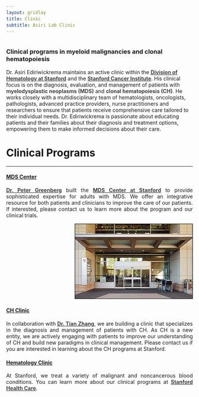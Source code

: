```yaml
---
layout: gridlay
title: Clinic
subtitle: Asiri Lab Clinic
---
```


<style>
	.right {
		float: right;
		padding: 10px 10px 10px 10px;
	}
	.left {
		float: left;
		padding: 10px 10px 10px 10px;
	}
	.clearfix::after {
		content: "";
		clear: both;
		display: table;
	}
	.full-width-img {
		width: 100%;
		max-width: 100%;
		display: block;
		margin: 20px 0;
		clear: both;
	}
</style>

<div class="container" style="padding-top: 60px; margin-top: -60px;">
	<div class="jumbotron jumbotron-correct">
		<h3 style="text-align:left"> Clinical programs in myeloid malignancies and clonal hematopoiesis</h3>
		<p style="font-size:14px;margin-top:10px">
			Dr. Asiri Ediriwickrema maintains an active clinic within the <a href="https://med.stanford.edu/hematology/patient_care.html" target='_blank'><strong style="color:#404040ff">Division of Hematology at Stanford</strong></a> and the <a href="https://med.stanford.edu/cancer.html" target='_blank'><strong style="color:#404040ff">Stanford Cancer Institute</strong></a>.  His clinical focus is on the diagnosis, evaluation, and management of patients with <strong style="color:#404040ff">myelodysplastic neoplasms (MDS)</strong> and <strong style="color:#404040ff">clonal hematopoiesis (CH)</strong>. He works closely with a multidisciplinary team of hematologists, oncologists, pathologists, advanced practice providers, nurse practitioners and researchers to ensure that patients receive comprehensive care tailored to their individual needs. Dr. Ediriwickrema is passionate about educating patients and their families about their diagnosis and treatment options, empowering them to make informed decisions about their care.
		</p>
	</div>
</div>

<div align="left">
	<h1>
		<strong>Clinical Programs</strong>
	</h1>
</div>
<hr>

<div id="MDS" class="col-sm-12">
	<h4><u>MDS Center</u></h4>
	<div class="row">
		<div class="col-sm-7" style="text-align: justify">
			<p><a href="https://med.stanford.edu/profiles/peter-greenberg" target="_blank"><strong style="color:#404040ff">Dr. Peter Greenberg</strong></a> built the <a href="https://med.stanford.edu/hematology/patient_care/mdscenter.html" target="_blank"><strong style="color:#404040ff">MDS Center at Stanford</strong></a> to provide sophisticated expertise for adults with MDS. We offer an integrative resource for both patients and clinicians to improve the care of our patients. If interested, please contact us to learn more about the program and our clinical trials.</p>
		</div>
		<div class="col-sm-5" style="text-align: right">
			<img src="/img/blakewilbur.png" style="width: {% if pub.imageWidth %}{{pub.imageWidth}}{% else %}100%{% endif %} !important; height: auto !important;"><br>    	
		</div>
	</div>
</div>

<div id="MDS" class="col-sm-12">
	<h4><u>CH Clinic</u></h4>
	<div class="row">
		<div class="col-sm-12" style="text-align: justify">
			<p>In collaboration with <a href="https://www.thezhanglabstanford.com/work/chip-clinic" target="_blank"><strong style="color:#404040ff">Dr. Tian Zhang</strong></a>, we are building a clinic that specializes in the diagnosis and management of patients with CH. As CH is a new entity, we are actively engaging with patients to improve our understanding of CH and build new paradigms in clinical management. Please contact us if you are interested in learning about the CH programs at Stanford.</p>
		</div>
		<!-- <div class="col-sm-5" style="text-align: right">
			<img src="/img/research/project1.png" style="width: {% if pub.imageWidth %}{{pub.imageWidth}}{% else %}100%{% endif %} !important; height: auto !important;"><br>    	
		</div> -->
	</div>
</div>

<div id="MDS" class="col-sm-12">
	<h4><u>Hematology Clinic</u></h4>
	<div class="row">
		<div class="col-sm-12" style="text-align: justify">
			<p>At Stanford, we treat a variety of malignant and noncancerous blood conditions. You can learn more about our clinical programs at <a href="https://stanfordhealthcare.org/medical-clinics/leukemia-hematology-program.html" target="_blank"><strong style="color:#404040ff">Stanford Health Care</strong></a>.</p>
		</div>
		<!-- <div class="col-sm-5" style="text-align: right">
			<img src="/img/research/project1.png" style="width: {% if pub.imageWidth %}{{pub.imageWidth}}{% else %}100%{% endif %} !important; height: auto !important;"><br>    	
		</div> -->
	</div>
</div>